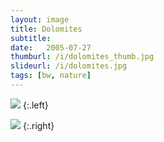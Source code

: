 ```yaml
---
layout: image
title: Dolomites
subtitle: 
date:   2005-07-27
thumburl: /i/dolomites_thumb.jpg
slideurl: /i/dolomites.jpg
tags: [bw, nature]
---
```

![]({{site.url}}/i/dolomites.jpg)
{:.left}

![]({{site.url}}/i/dolomites_2.jpg)
{:.right}

